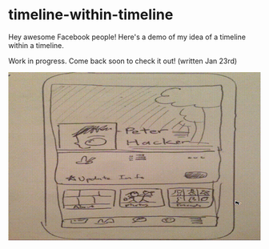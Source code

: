 # timeline-within-timeline
Hey awesome Facebook people! Here's a demo of my idea of a timeline within a timeline.

Work in progress. Come back soon to check it out! 
(written Jan 23rd)

![Sample GIF](out.gif)